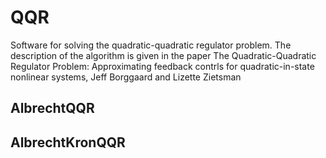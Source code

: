 # QQR
Software for solving the quadratic-quadratic regulator problem.  The description of the algorithm is given in the paper
  The Quadratic-Quadratic Regulator Problem: Approximating feedback contrls for quadratic-in-state nonlinear systems, 
  Jeff Borggaard and Lizette Zietsman 

## AlbrechtQQR

## AlbrechtKronQQR
